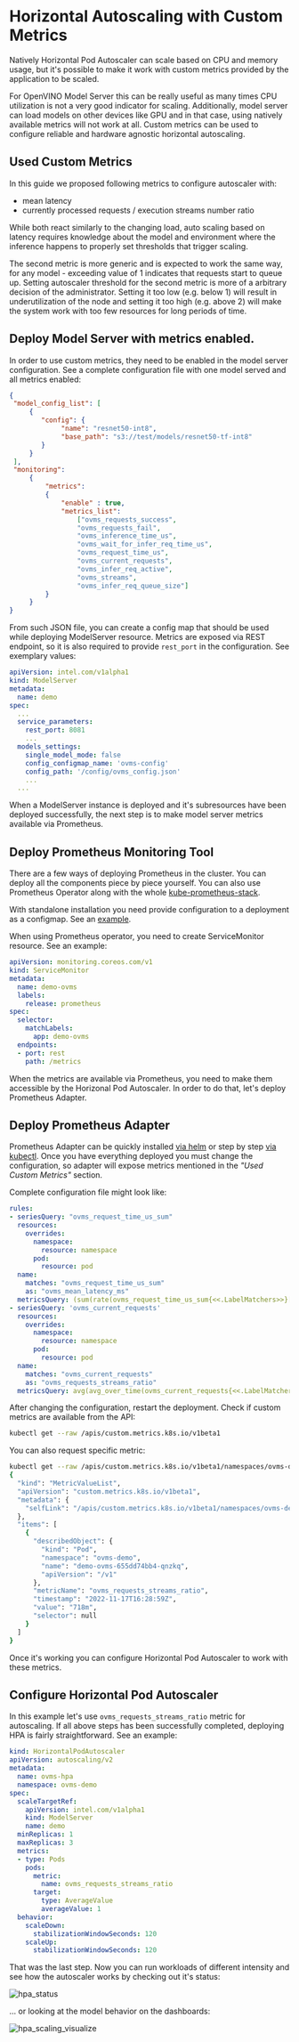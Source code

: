 # Horizontal Autoscaling with Custom Metrics

Natively Horizontal Pod Autoscaler can scale based on CPU and memory usage, but it's possible to make it work with custom metrics provided by the application to be scaled.

For OpenVINO Model Server this can be really useful as many times CPU utilization is not a very good indicator for scaling. Additionally, model server can load models on other devices like GPU and in that case, using natively available metrics will not work at all. Custom metrics can be used to configure reliable and hardware agnostic horizontal autoscaling.  

## Used Custom Metrics

In this guide we proposed following metrics to configure autoscaler with:

- mean latency
- currently processed requests / execution streams number ratio

While both react similarly to the changing load, auto scaling based on latency requires knowledge about the model and environment where the inference happens to properly set thresholds that trigger scaling. 

The second metric is more generic and is expected to work the same way, for any model - exceeding value of 1 indicates that requests start to queue up. Setting autoscaler threshold for the second metric is more of a arbitrary decision of the administrator. Setting it too low (e.g. below 1) will result in underutilization of the node and setting it too high (e.g. above 2) will make the system work with too few resources for long periods of time. 

## Deploy Model Server with metrics enabled.

In order to use custom metrics, they need to be enabled in the model server configuration. See a complete configuration file with one model served and all metrics enabled:

```json
{
 "model_config_list": [
     {
        "config": {
             "name": "resnet50-int8",
             "base_path": "s3://test/models/resnet50-tf-int8"
        }
     }
 ],
 "monitoring":
     {
         "metrics":
         {
             "enable" : true,
             "metrics_list":
                 ["ovms_requests_success",
                 "ovms_requests_fail",
                 "ovms_inference_time_us",
                 "ovms_wait_for_infer_req_time_us",
                 "ovms_request_time_us",
                 "ovms_current_requests",
                 "ovms_infer_req_active",
                 "ovms_streams",
                 "ovms_infer_req_queue_size"]
         }
     }
}
```

From such JSON file, you can create a config map that should be used while deploying ModelServer resource. Metrics are exposed via REST endpoint, so it is also required to provide `rest_port` in the configuration. See exemplary values:

```yaml
apiVersion: intel.com/v1alpha1
kind: ModelServer
metadata:
  name: demo
spec:
  ...
  service_parameters:
    rest_port: 8081
    ...
  models_settings:
    single_model_mode: false
    config_configmap_name: 'ovms-config'
    config_path: '/config/ovms_config.json'
    ...
  ...
```

When a ModelServer instance is deployed and it's subresources have been deployed successfully, the next step is to make model server metrics available via Prometheus.

## Deploy Prometheus Monitoring Tool

There are a few ways of deploying Prometheus in the cluster. You can deploy all the components piece by piece yourself. You can also use Prometheus Operator along with the whole [kube-prometheus-stack](https://github.com/prometheus-community/helm-charts/tree/main/charts/kube-prometheus-stack).

With standalone installation you need provide configuration to a deployment as a configmap. See an [example](https://github.com/prometheus/prometheus/blob/main/documentation/examples/prometheus-kubernetes.yml).

When using Prometheus operator, you need to create ServiceMonitor resource. See an example:

```yaml
apiVersion: monitoring.coreos.com/v1
kind: ServiceMonitor
metadata:
  name: demo-ovms
  labels:
    release: prometheus
spec:
  selector:
    matchLabels:
      app: demo-ovms
  endpoints:
  - port: rest
    path: /metrics
```

When the metrics are available via Prometheus, you need to make them accessible by the Horizonal Pod Autoscaler. In order to do that, let's deploy Prometheus Adapter. 

## Deploy Prometheus Adapter

Prometheus Adapter can be quickly installed [via helm](https://github.com/kubernetes-sigs/prometheus-adapter#installation) or step by step [via kubectl](https://github.com/kubernetes-sigs/prometheus-adapter/blob/master/docs/walkthrough.md#launching-the-adapter). Once you have everything deployed you must change the configuration, so adapter will expose metrics mentioned in the *"Used Custom Metrics"* section. 

Complete configuration file might look like:

```yaml
rules:
- seriesQuery: "ovms_request_time_us_sum"
  resources:
    overrides:
      namespace:
        resource: namespace
      pod:
        resource: pod
  name:
    matches: "ovms_request_time_us_sum"
    as: "ovms_mean_latency_ms"
  metricsQuery: (sum(rate(ovms_request_time_us_sum{<<.LabelMatchers>>}[1m])) by (<<.GroupBy>>)) / (sum(rate(ovms_request_time_us_count{<<.LabelMatchers>>}[1m])) by (<<.GroupBy>>)) / 1000
- seriesQuery: 'ovms_current_requests'
  resources:
    overrides:
      namespace:
        resource: namespace
      pod:
        resource: pod
  name:
    matches: "ovms_current_requests"
    as: "ovms_requests_streams_ratio"
  metricsQuery: avg(avg_over_time(ovms_current_requests{<<.LabelMatchers>>}[1m]) / avg_over_time(ovms_streams{<<.LabelMatchers>>}[1m])) by (<<.GroupBy>>)
```

After changing the configuration, restart the deployment. Check if custom metrics are available from the API:

```bash
kubectl get --raw /apis/custom.metrics.k8s.io/v1beta1
```

You can also request specific metric:
```bash
kubectl get --raw /apis/custom.metrics.k8s.io/v1beta1/namespaces/ovms-demo/pods/*/ovms_requests_streams_ratio | jq
{
  "kind": "MetricValueList",
  "apiVersion": "custom.metrics.k8s.io/v1beta1",
  "metadata": {
    "selfLink": "/apis/custom.metrics.k8s.io/v1beta1/namespaces/ovms-demo/pods/%2A/ovms_requests_streams_ratio"
  },
  "items": [
    {
      "describedObject": {
        "kind": "Pod",
        "namespace": "ovms-demo",
        "name": "demo-ovms-655dd74bb4-qnzkq",
        "apiVersion": "/v1"
      },
      "metricName": "ovms_requests_streams_ratio",
      "timestamp": "2022-11-17T16:28:59Z",
      "value": "718m",
      "selector": null
    }
  ]
}

```

Once it's working you can configure Horizontal Pod Autoscaler to work with these metrics.

## Configure Horizontal Pod Autoscaler

In this example let's use `ovms_requests_streams_ratio` metric for autoscaling. If all above steps has been successfully completed, deploying HPA is fairly straightforward. See an example:

```yaml
kind: HorizontalPodAutoscaler
apiVersion: autoscaling/v2
metadata:
  name: ovms-hpa
  namespace: ovms-demo
spec:
  scaleTargetRef:
    apiVersion: intel.com/v1alpha1
    kind: ModelServer
    name: demo
  minReplicas: 1
  maxReplicas: 3
  metrics:
  - type: Pods
    pods:
      metric:
        name: ovms_requests_streams_ratio
      target:
        type: AverageValue
        averageValue: 1
  behavior:
    scaleDown:
      stabilizationWindowSeconds: 120
    scaleUp:
      stabilizationWindowSeconds: 120
```

That was the last step. Now you can run workloads of different intensity and see how the autoscaler works by checking out it's status:

![hpa_status](./hpa_status.png)

... or looking at the model behavior on the dashboards:

![hpa_scaling_visualize](./hpa_scaling_visualize.png)